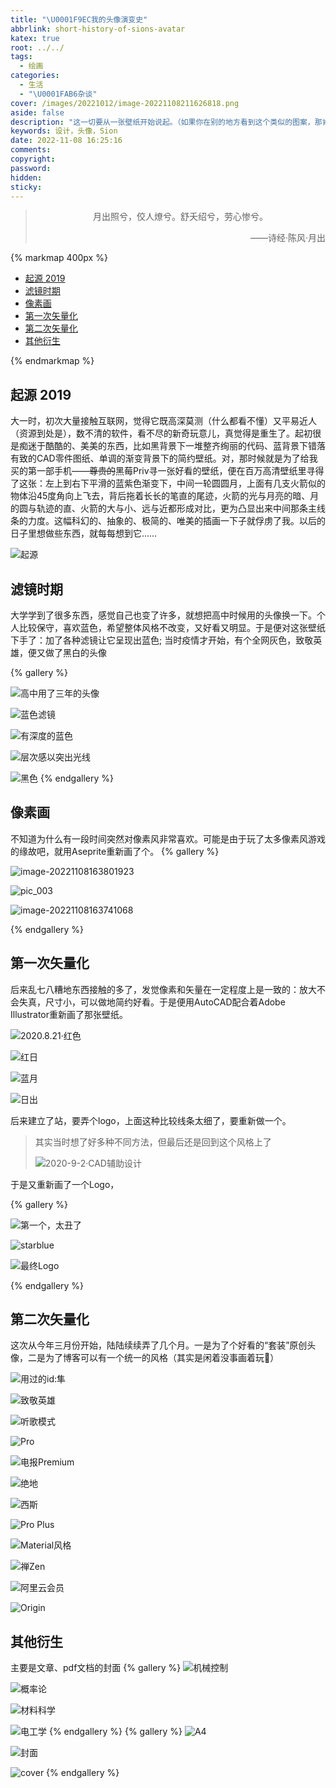 ```yaml
---
title: "\U0001F9EC我的头像演变史"
abbrlink: short-history-of-sions-avatar
katex: true
root: ../../
tags:
  - 绘画
categories:
  - 生活
  - "\U0001FAB6杂谈"
cover: /images/20221012/image-20221108211626818.png
aside: false
description: "这一切要从一张壁纸开始说起。（如果你在别的地方看到这个类似的图案，那肯定就是Sion 我了\U0001F47B）"
keywords: 设计，头像，Sion
date: 2022-11-08 16:25:16
comments:
copyright:
password:
hidden:
sticky:
---
```


> <center>月出照兮，佼人燎兮。舒夭绍兮，劳心惨兮。</center>
> <p align="right">——诗经·陈风·月出</p>

{% markmap 400px %}
<!-- @import "[TOC]" {cmd="toc" depthFrom=1 depthTo=6 orderedList=false} -->

<!-- code_chunk_output -->

- [起源 2019](#起源-2019)
- [滤镜时期](#滤镜时期)
- [像素画](#像素画)
- [第一次矢量化](#第一次矢量化)
- [第二次矢量化](#第二次矢量化)
- [其他衍生](#其他衍生)

<!-- /code_chunk_output -->
{% endmarkmap %}


## 起源 2019

大一时，初次大量接触互联网，觉得它既高深莫测（什么都看不懂）又平易近人（资源到处是），数不清的软件，看不尽的新奇玩意儿，真觉得是重生了。起初很是痴迷于酷酷的、美美的东西，比如黑背景下一堆整齐绚丽的代码、蓝背景下错落有致的CAD零件图纸、单调的渐变背景下的简约壁纸。对，那时候就是为了给我买的第一部手机——~~尊贵的~~黑莓Priv寻一张好看的壁纸，便在百万高清壁纸里寻得了这张：左上到右下平滑的蓝紫色渐变下，中间一轮圆圆月，上面有几支火箭似的物体沿45度角向上飞去，背后拖着长长的笔直的尾迹，火箭的光与月亮的暗、月的圆与轨迹的直、火箭的大与小、远与近都形成对比，更为凸显出来中间那条主线条的力度。这幅科幻的、抽象的、极简的、唯美的插画一下子就俘虏了我。以后的日子里想做些东西，就每每想到它……

![起源](../../../images/20221012/image-20221108170326022.png)



## 滤镜时期

大学学到了很多东西，感觉自己也变了许多，就想把高中时候用的头像换一下。个人比较保守，喜欢蓝色，希望整体风格不改变，又好看又明显。于是便对这张壁纸下手了：加了各种滤镜让它呈现出蓝色; 当时疫情才开始，有个全网灰色，致敬英雄，便又做了黑白的头像

{% gallery %}

![高中用了三年的头像](../../../images/20221012/image-20221108210305886.png)

![蓝色滤镜](../../../images/20221012/pic_007.jpg)

![有深度的蓝色](../../../images/20221012/image-20221108164017903.png)

![层次感以突出光线](../../../images/20221012/pic_006.jpg)

![黑色](../../../images/20221012/pic_005.jpg)
{% endgallery %}

## 像素画

不知道为什么有一段时间突然对像素风非常喜欢。可能是由于玩了太多像素风游戏的缘故吧，就用Aseprite重新画了个。
{% gallery %}

![image-20221108163801923](../../../images/20221012/image-20221108163801923.png)

![pic_003](../../../images/20221012/pic_003.jpg)

![image-20221108163741068](../../../images/20221012/image-20221108163741068.png)

{% endgallery %}

## 第一次矢量化

后来乱七八糟地东西接触的多了，发觉像素和矢量在一定程度上是一致的：放大不会失真，尺寸小，可以做地简约好看。于是便用AutoCAD配合着Adobe Illustrator重新画了那张壁纸。

![2020.8.21·红色](../../../images/20221012/红色.png)

![红日](../../../images/20221012/红黑.jpg)

![蓝月](../../../images/20221012/蓝色.png)

![日出](../../../images/20221012/粉色.png)



后来建立了站，要弄个logo，上面这种比较线条太细了，要重新做一个。

> 其实当时想了好多种不同方法，但最后还是回到这个风格上了
>
> ![2020-9-2·CAD辅助设计](../../../images/20221012/logo-0.3.png)



于是又重新画了一个Logo，

{% gallery %}



![第一个，太丑了](../../../images/20221012/logo1.png)



![starblue](../../../images/20221012/starblue.png)

![最终Logo](../../../images/20221012/star1.png)

{% endgallery %}







## 第二次矢量化

这次从今年三月份开始，陆陆续续弄了几个月。一是为了个好看的“套装”原创头像，二是为了博客可以有一个统一的风格（其实是闲着没事画着玩🙈）

![用过的id:隼](../../../images/20221012/Sion_4.svg)

![致敬英雄](../../../images/20221012/Sion_5.svg)

![听歌模式](../../../images/20221012/Sion_6.svg)

![Pro](../../../images/20221012/Sion_7.svg)

![电报Premium](../../../images/20221012/Sion_8.svg)

![绝地](../../../images/20221012/Sion_9.svg)

![西斯](../../../images/20221012/Sion_10.svg)

![Pro Plus](../../../images/20221012/Sion_11.svg)

![Material风格](../../../images/20221012/Sion_12.svg)

![禅Zen](../../../images/20221012/Sion_1.svg)

![阿里云会员](../../../images/20221012/Sion_2.svg)

![Origin](../../../images/20221012/Sion_3.svg)

## 其他衍生

主要是文章、pdf文档的封面
{% gallery %}
![机械控制](../../../images/20221012/机械控制.png)

![概率论](../../../images/20221012/概率论.png)

![材料科学](../../../images/20221012/材料科学.png)

![电工学](../../../images/20221012/电工学.png)
{% endgallery %}
{% gallery %}
![A4](../../../images/20221012/A4.png)

![封面](../../../images/20221012/封面.jpg)

![cover](../../../images/20221012/cover.svg)
{% endgallery %}

